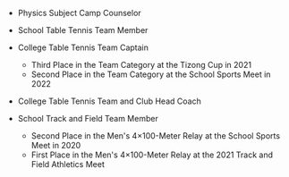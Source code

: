 * Physics Subject Camp Counselor

* School Table Tennis Team Member

* College Table Tennis Team Captain
    - Third Place in the Team Category at the Tizong Cup in 2021
    - Second Place in the Team Category at the School Sports Meet in 2022

* College Table Tennis Team and Club Head Coach

* School Track and Field Team Member
    - Second Place in the Men's 4$\times$100-Meter Relay at the School Sports Meet in 2020
    - First Place in the Men's 4$\times$100-Meter Relay at the 2021 Track and Field Athletics Meet